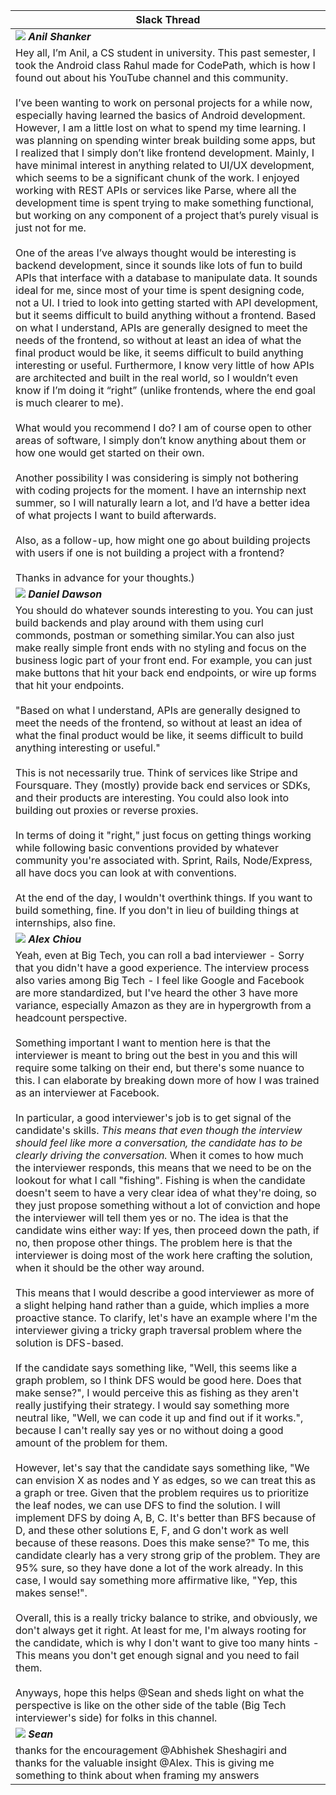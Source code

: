 | Slack Thread |
|---|
| <img src="https://ca.slack-edge.com/T01M8HJQ1B4-U02M4AC7FFA-d51b4f20a2ed-48" /> _**Anil Shanker**_ |
| Hey all, I’m Anil, a CS student in university. This past semester, I took the Android class Rahul made for CodePath, which is how I found out about his YouTube channel and this community.<br /><br />I’ve been wanting to work on personal projects for a while now, especially having learned the basics of Android development. However, I am a little lost on what to spend my time learning. I was planning on spending winter break building some apps, but I realized that I simply don’t like frontend development. Mainly, I have minimal interest in anything related to UI/UX development, which seems to be a significant chunk of the work. I enjoyed working with REST APIs or services like Parse, where all the development time is spent trying to make something functional, but working on any component of a project that’s purely visual is just not for me.<br /><br />One of the areas I’ve always thought would be interesting is backend development, since it sounds like lots of fun to build APIs that interface with a database to manipulate data. It sounds ideal for me, since most of your time is spent designing code, not a UI. I tried to look into getting started with API development, but it seems difficult to build anything without a frontend. Based on what I understand, APIs are generally designed to meet the needs of the frontend, so without at least an idea of what the final product would be like, it seems difficult to build anything interesting or useful. Furthermore, I know very little of how APIs are architected and built in the real world, so I wouldn’t even know if I’m doing it “right” (unlike frontends, where the end goal is much clearer to me).<br /><br />What would you recommend I do? I am of course open to other areas of software, I simply don’t know anything about them or how one would get started on their own.<br /><br />Another possibility I was considering is simply not bothering with coding projects for the moment. I have an internship next summer, so I will naturally learn a lot, and I’d have a better idea of what projects I want to build afterwards.<br /><br />Also, as a follow-up, how might one go about building projects with users if one is not building a project with a frontend?<br /><br />Thanks in advance for your thoughts.) |
| <img src="https://ca.slack-edge.com/T01M8HJQ1B4-U023KQP5BPD-3b5c01332002-48" /> _**Daniel Dawson**_ |
| You should do whatever sounds interesting to you. You can just build backends and play around with them using curl commonds, postman or something similar.You can also just make really simple front ends with no styling and focus on the business logic part of your front end. For example, you can just make buttons that hit your back end endpoints, or wire up forms that hit your endpoints.<br /><br />"Based on what I understand, APIs are generally designed to meet the needs of the frontend, so without at least an idea of what the final product would be like, it seems difficult to build anything interesting or useful."<br /><br />This is not necessarily true. Think of services like Stripe and Foursquare. They (mostly) provide back end services or SDKs, and their products are interesting. You could also look into building out proxies or reverse proxies.<br /><br />In terms of doing it "right," just focus on getting things working while following basic conventions provided by whatever community you're associated with. Sprint, Rails, Node/Express, all have docs you can look at with conventions.<br /><br />At the end of the day, I wouldn't overthink things. If you want to build something, fine. If you don't in lieu of building things at internships, also fine. |
| <img src="https://ca.slack-edge.com/T01M8HJQ1B4-U01MENEF744-4d4b33f4dc43-48" /> _**Alex Chiou**_ |
| Yeah, even at Big Tech, you can roll a bad interviewer - Sorry that you didn't have a good experience. The interview process also varies among Big Tech - I feel like Google and Facebook are more standardized, but I've heard the other 3 have more variance, especially Amazon as they are in hypergrowth from a headcount perspective.<br /><br />Something important I want to mention here is that the interviewer is meant to bring out the best in you and this will require some talking on their end, but there's some nuance to this. I can elaborate by breaking down more of how I was trained as an interviewer at Facebook.<br /><br />In particular, a good interviewer's job is to get signal of the candidate's skills. *This means that even though the interview should feel like more a conversation, the candidate has to be clearly driving the conversation.* When it comes to how much the interviewer responds, this means that we need to be on the lookout for what I call "fishing". Fishing is when the candidate doesn't seem to have a very clear idea of what they're doing, so they just propose something without a lot of conviction and hope the interviewer will tell them yes or no. The idea is that the candidate wins either way: If yes, then proceed down the path, if no, then propose other things. The problem here is that the interviewer is doing most of the work here crafting the solution, when it should be the other way around.<br /><br />This means that I would describe a good interviewer as more of a slight helping hand rather than a guide, which implies a more proactive stance. To clarify, let's have an example where I'm the interviewer giving a tricky graph traversal problem where the solution is DFS-based.<br /><br />If the candidate says something like, "Well, this seems like a graph problem, so I think DFS would be good here. Does that make sense?", I would perceive this as fishing as they aren't really justifying their strategy. I would say something more neutral like, "Well, we can code it up and find out if it works.", because I can't really say yes or no without doing a good amount of the problem for them.<br /><br />However, let's say that the candidate says something like, "We can envision X as nodes and Y as edges, so we can treat this as a graph or tree. Given that the problem requires us to prioritize the leaf nodes, we can use DFS to find the solution. I will implement DFS by doing A, B, C. It's better than BFS because of D, and these other solutions E, F, and G don't work as well because of these reasons. Does this make sense?" To me, this candidate clearly has a very strong grip of the problem. They are 95% sure, so they have done a lot of the work already. In this case, I would say something more affirmative like, "Yep, this makes sense!".<br /><br />Overall, this is a really tricky balance to strike, and obviously, we don't always get it right. At least for me, I'm always rooting for the candidate, which is why I don't want to give too many hints - This means you don't get enough signal and you need to fail them.<br /><br />Anyways, hope this helps @Sean and sheds light on what the perspective is like on the other side of the table (Big Tech interviewer's side) for folks in this channel. |
| <img src="https://ca.slack-edge.com/T01M8HJQ1B4-U02M4AC7FFA-d51b4f20a2ed-48" /> _**Sean**_ |
thanks for the encouragement @Abhishek Sheshagiri and thanks for the valuable insight @Alex. This is giving me something to think about when framing my answers |
